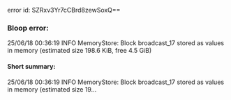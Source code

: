 error id: SZRxv3Yr7cCBrd8zewSoxQ==
### Bloop error:

25/06/18 00:36:19 INFO MemoryStore: Block broadcast_17 stored as values in memory (estimated size 198.6 KiB, free 4.5 GiB)
#### Short summary: 

25/06/18 00:36:19 INFO MemoryStore: Block broadcast_17 stored as values in memory (estimated size 19...